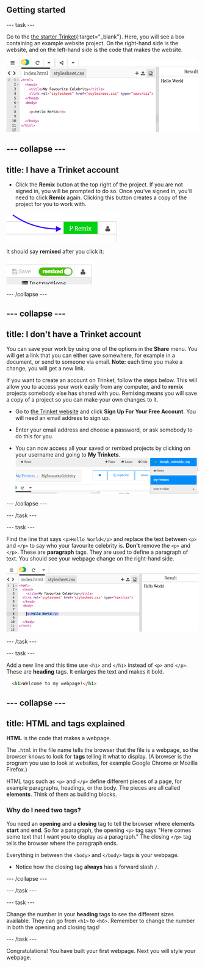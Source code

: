 ## Getting started

--- task ---

Go to the [the starter Trinket](https://trinket.io/html/15bfdbad45){:target="_blank"}. Here, you will see a box containing an example website project. On the right-hand side is the website, and on the left-hand side is the code that makes the website.

![Web page and code in Trinket](images/htmlStarterTrinket.png)

<!--- starter trinket needs dojo.soy link? -->

--- collapse ---
---
title: I have a Trinket account
---

- Click the **Remix** button at the top right of the project. If you are not signed in, you will be prompted to do so. Once you've signed in, you'll  need to click  **Remix** again. Clicking this button creates a copy of the project for you to work with. 

![Remix button](images/tktRemixButtonArrow.png)

It should say **remixed** after you click it:

![Button now says "remixed"](images/tktRemixedSmall.png)

--- /collapse ---

--- collapse ---
---
title: I don't have a Trinket account
---

You can save your work by using one of the options in the **Share** menu. You will get a link that you can either save somewhere, for example in a document, or send to someone via email.
**Note:** each time you make a change, you will get a new link.

If you want to create an account on Trinket, follow the steps below. This will allow you to access your work easily from any computer, and to **remix** projects somebody else has shared with you. Remixing means you will save a copy of a project so you can make your own changes to it.

- Go to [the Trinket website](http://dojo.soy/trinket) and click **Sign Up For Your Free Account**. You will need an email address to sign up. 

- Enter your email address and choose a password, or ask somebody to do this for you.

- You can now access all your saved or remixed projects by clicking on your username and going to **My Trinkets**.
!["My Trinkets" menu item](images/myTrinketsMenu.png)

--- /collapse ---

--- /task ---

--- task ---

Find the line that says `<p>Hello World</p>` and replace the text between `<p>` and `</p>` to say who your favourite celebrity is. **Don't** remove the `<p>` and `</p>`. These are **paragraph** tags. They are used to define a paragraph of text. You should see your webpage change on the right-hand side. 

![Hello World in the code](images/helloWorldLine.png "Hello World")

--- /task ---

--- task ---

Add a new line and this time use `<h1>` and `</h1>` instead of `<p>` and `</p>`. These are **heading** tags. It enlarges the text and makes it bold.

```html
  <h1>Welcome to my webpage!</h1>
```

--- collapse ---
---
title: HTML and tags explained
---

**HTML** is the code that makes a webpage.

The `.html` in the file name tells the browser that the file is a webpage, so the browser knows to look for **tags** telling it what to display. (A browser is the program you use to look at websites, for example Google Chrome or Mozilla Firefox.)

HTML tags such as `<p>` and `</p>` define different pieces of a page, for example paragraphs, headings, or the body. The pieces are all called **elements**. Think of them as building blocks.

### Why do I need two tags? 
You need an **opening** and a **closing** tag to tell the browser where elements **start** and **end**. So for a paragraph, the opening `<p>` tag says "Here comes some text that I want you to display as a paragraph." The closing `</p>` tag tells the browser where the paragraph ends. 

Everything in between the `<body>` and `</body>` tags is your webpage. 

- Notice how the closing tag **always** has a forward slash `/`.
  
--- /collapse ---

--- /task ---

--- task ---

Change the number in your **heading** tags to see the different sizes available. They can go from `<h1>` to `<h6>`. Remember to change the number in both the opening and closing tags!

--- /task ---

Congratulations! You have built your first webpage. Next you will style your webpage.